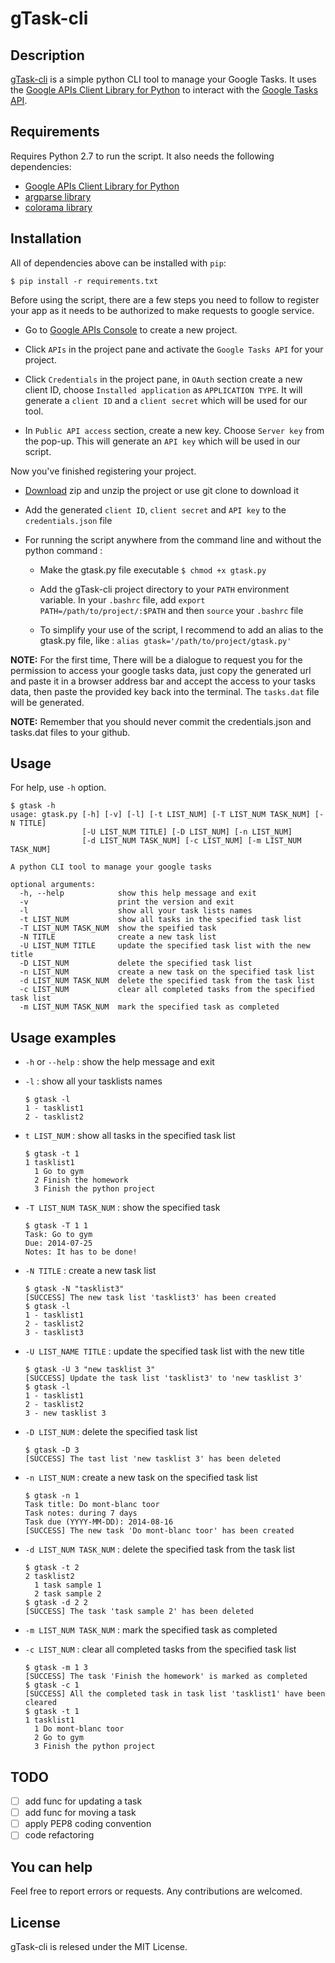 # gTask-cli

## Description

[gTask-cli](https://github.com/yankuangshi/gTask-cli) is a simple python CLI tool to manage your Google Tasks. It uses the [Google APIs Client Library for Python](https://developers.google.com/api-client-library/python/) to interact with the [Google Tasks API](https://developers.google.com/google-apps/tasks/).

## Requirements

Requires Python 2.7 to run the script. It also needs the following dependencies:

* [Google APIs Client Library for Python](https://developers.google.com/api-client-library/python/)
* [argparse library](https://pypi.python.org/pypi/argparse)
* [colorama library](https://pypi.python.org/pypi/colorama)

## Installation

All of dependencies above can be installed with `pip`:

```
$ pip install -r requirements.txt
```
Before using the script, there are a few steps you need to follow to register your app as it needs to be authorized to make requests to google service.

*  Go to [Google APIs Console](https://console.developers.google.com) to create a new project.

*  Click `APIs` in the project pane and activate the `Google Tasks API` for your project. 

*  Click `Credentials` in the project pane, in `OAuth` section create a new client ID, choose `Installed application` as `APPLICATION TYPE`. It will generate a `client ID` and a `client secret` which will be used for our tool.

*  In `Public API access` section, create a new key. Choose `Server key` from the pop-up. This will generate an `API key` which will be used in our script.

Now you've finished registering your project.

* [Download](https://github.com/yankuangshi/gTask-cli/archive/master.zip) zip and unzip the project or use git clone to download it 

* Add the generated `client ID`, `client secret` and `API key` to the `credentials.json` file

* For running the script anywhere from the command line and without the python command :

  * Make the gtask.py file executable `$ chmod +x gtask.py`
  
  * Add the gTask-cli project directory to your `PATH` environment variable. In your `.bashrc` file, add `export PATH=/path/to/project/:$PATH` and then `source` your `.bashrc` file
  
  * To simplify your use of the script, I recommend to add an alias to the gtask.py file, like : `alias gtask='/path/to/project/gtask.py'`
   
**NOTE:** For the first time, There will be a dialogue to request you for the permission to access your google tasks data, just copy the generated url and paste it in a browser address bar and accept the access to your tasks data, then paste the provided key back into the terminal. The `tasks.dat` file will be generated.

**NOTE:** Remember that you should never commit the credentials.json and tasks.dat files to your github.

## Usage

For help, use `-h` option.

```
$ gtask -h
usage: gtask.py [-h] [-v] [-l] [-t LIST_NUM] [-T LIST_NUM TASK_NUM] [-N TITLE]
                [-U LIST_NUM TITLE] [-D LIST_NUM] [-n LIST_NUM]
                [-d LIST_NUM TASK_NUM] [-c LIST_NUM] [-m LIST_NUM TASK_NUM]

A python CLI tool to manage your google tasks

optional arguments:
  -h, --help            show this help message and exit
  -v                    print the version and exit
  -l                    show all your task lists names
  -t LIST_NUM           show all tasks in the specified task list
  -T LIST_NUM TASK_NUM  show the speified task
  -N TITLE              create a new task list
  -U LIST_NUM TITLE     update the specified task list with the new title
  -D LIST_NUM           delete the specified task list
  -n LIST_NUM           create a new task on the specified task list
  -d LIST_NUM TASK_NUM  delete the specified task from the task list
  -c LIST_NUM           clear all completed tasks from the specified task list
  -m LIST_NUM TASK_NUM  mark the specified task as completed
```

## Usage examples
* `-h` or `--help` : show the help message and exit
* `-l` : show all your tasklists names
  
  ```
  $ gtask -l
  1 - tasklist1
  2 - tasklist2
  ```
* `t LIST_NUM` : show all tasks in the specified task list
  
  ```
  $ gtask -t 1
  1 tasklist1
    1 Go to gym
    2 Finish the homework
    3 Finish the python project
  ```
* `-T LIST_NUM TASK_NUM` : show the specified task
  
  ```
  $ gtask -T 1 1 
  Task: Go to gym
  Due: 2014-07-25
  Notes: It has to be done!
  ```
* `-N TITLE` : create a new task list

  ```
  $ gtask -N "tasklist3"
  [SUCCESS] The new task list 'tasklist3' has been created
  $ gtask -l
  1 - tasklist1
  2 - tasklist2
  3 - tasklist3
  ```
* `-U LIST_NAME TITLE` : update the specified task list with the new title

  ```
  $ gtask -U 3 "new tasklist 3"
  [SUCCESS] Update the task list 'tasklist3' to 'new tasklist 3'
  $ gtask -l
  1 - tasklist1
  2 - tasklist2
  3 - new tasklist 3
  ```
* `-D LIST_NUM` : delete the specified task list

  ```
  $ gtask -D 3
  [SUCCESS] The tast list 'new tasklist 3' has been deleted
  ```
* `-n LIST_NUM` : create a new task on the specified task list

  ```
  $ gtask -n 1
  Task title: Do mont-blanc toor
  Task notes: during 7 days
  Task due (YYYY-MM-DD): 2014-08-16
  [SUCCESS] The new task 'Do mont-blanc toor' has been created
  ```
* `-d LIST_NUM TASK_NUM` : delete the specified task from the task list

  ```
  $ gtask -t 2
  2 tasklist2
    1 task sample 1
    2 task sample 2
  $ gtask -d 2 2
  [SUCCESS] The task 'task sample 2' has been deleted
  ```
* `-m LIST_NUM TASK_NUM` : mark the specified task as completed
* `-c LIST_NUM` : clear all completed tasks from the specified task list

  ```
  $ gtask -m 1 3
  [SUCCESS] The task 'Finish the homework' is marked as completed
  $ gtask -c 1
  [SUCCESS] All the completed task in task list 'tasklist1' have been cleared
  $ gtask -t 1
  1 tasklist1
    1 Do mont-blanc toor
    2 Go to gym
    3 Finish the python project
  ```
  
## TODO
- [ ] add func for updating a task
- [ ] add func for moving a task
- [ ] apply PEP8 coding convention
- [ ] code refactoring 

## You can help
Feel free to report errors or requests. Any contributions are welcomed. 

## License
gTask-cli is relesed under the MIT License.


  
